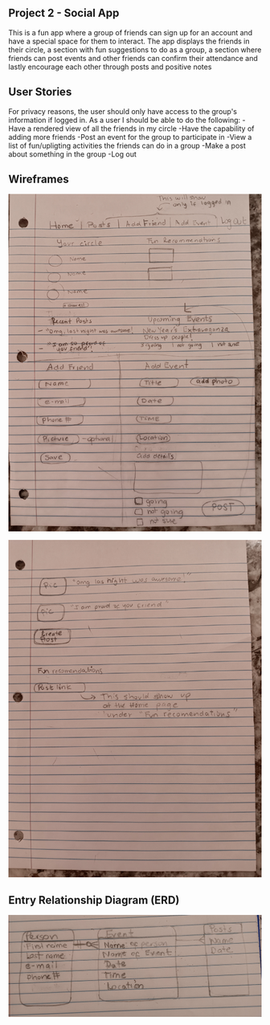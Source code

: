 ## Project 2 - Social App

This is a fun app where a group of friends can sign up for an account and have a special space for them to interact. The app displays the friends in their circle, a section with fun suggestions to do as a group, a section where friends can post events and other friends can confirm their attendance and lastly encourage each other through posts and positive notes

## User Stories

For privacy reasons, the user should only have access to the group's information if logged in. As a user I should be able to do the following:
    -Have a rendered view of all the friends in my circle
    -Have the capability of adding more friends
    -Post an event for the group to participate in
    -View a list of fun/upligting activities the friends can do in a group
    -Make a post about something in the group
    -Log out

## Wireframes

![Alt text](20231220_185535-2.jpg)

![Alt text](20231220_185540.jpg)




## Entry Relationship Diagram (ERD)

![Alt text](20231220_192910.jpg)
